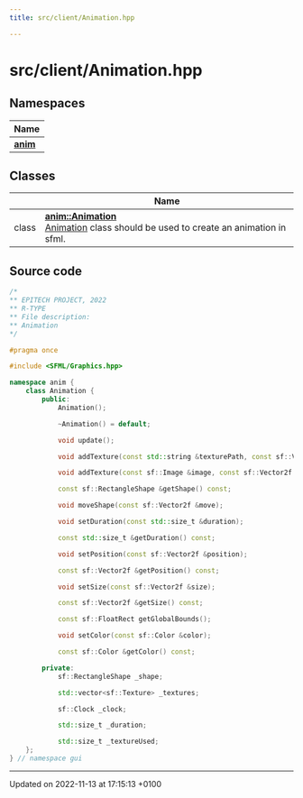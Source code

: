 ```yaml
---
title: src/client/Animation.hpp

---
```


# src/client/Animation.hpp



## Namespaces

| Name           |
| -------------- |
| **[anim](Namespaces/namespaceanim.md)**  |

## Classes

|                | Name           |
| -------------- | -------------- |
| class | **[anim::Animation](Classes/classanim_1_1_animation.md)** <br>[Animation]() class should be used to create an animation in sfml.  |




## Source code

```cpp
/*
** EPITECH PROJECT, 2022
** R-TYPE
** File description:
** Animation
*/

#pragma once

#include <SFML/Graphics.hpp>

namespace anim {
    class Animation {
        public:
            Animation();

            ~Animation() = default;

            void update();

            void addTexture(const std::string &texturePath, const sf::Vector2f &position, const sf::Vector2f &size);

            void addTexture(const sf::Image &image, const sf::Vector2f &position, const sf::Vector2f &size);

            const sf::RectangleShape &getShape() const;

            void moveShape(const sf::Vector2f &move);

            void setDuration(const std::size_t &duration);

            const std::size_t &getDuration() const;

            void setPosition(const sf::Vector2f &position);

            const sf::Vector2f &getPosition() const;

            void setSize(const sf::Vector2f &size);

            const sf::Vector2f &getSize() const;

            const sf::FloatRect getGlobalBounds();

            void setColor(const sf::Color &color);

            const sf::Color &getColor() const;

        private:
            sf::RectangleShape _shape;

            std::vector<sf::Texture> _textures;

            sf::Clock _clock;

            std::size_t _duration;

            std::size_t _textureUsed;
    };
} // namespace gui
```


-------------------------------

Updated on 2022-11-13 at 17:15:13 +0100
